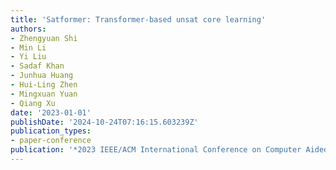 ```yaml
---
title: 'Satformer: Transformer-based unsat core learning'
authors:
- Zhengyuan Shi
- Min Li
- Yi Liu
- Sadaf Khan
- Junhua Huang
- Hui-Ling Zhen
- Mingxuan Yuan
- Qiang Xu
date: '2023-01-01'
publishDate: '2024-10-24T07:16:15.603239Z'
publication_types:
- paper-conference
publication: '*2023 IEEE/ACM International Conference on Computer Aided Design (ICCAD)*'
---
```

